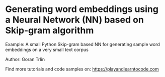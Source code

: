 # Generating word embeddings using a Neural Network (NN) based on Skip-gram algorithm

Example: A small Python Skip-gram based NN for generating sample word embeddings on a very small text corpus

Author:
Goran Trlin

Find more tutorials and code samples on:
https://playandlearntocode.com



